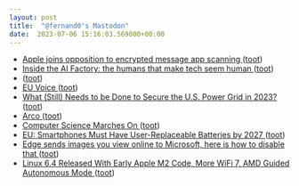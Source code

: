 ```yaml
---
layout: post
title:  "@fernand0's Mastodon"
date:  2023-07-06 15:16:03.569000+00:00
---
```

*  [Apple joins opposition to encrypted message app scanning ](https://www.bbc.com/news/technology-6602877) ([toot](https://mastodon.social/@fernand0/110667796549941223))
*  [Inside the AI Factory: the humans that make tech seem human ](https://www.theverge.com/features/23764584/ai-artificial-intelligence-data-notation-labor-scale-surge-remotasks-openai-chatbot) ([toot](https://mastodon.social/@fernand0/110667660631218541))
*  [ ](https://red.niboe.info/@euklidiadas) ([toot](https://mastodon.social/@fernand0/110667100937344869))
*  [EU Voice ](https://social.network.europa.eu) ([toot](https://mastodon.social/@fernand0/110666985220899935))
*  [What (Still) Needs to be Done to Secure the U.S. Power Grid in 2023? ](https://www.tripwire.com/state-of-security/what-still-needs-be-done-secure-us-power-gri) ([toot](https://mastodon.social/@fernand0/110666946874149744))
*  [Arco ](https://www.flickr.com/photos/fernand0/53007464291) ([toot](https://mastodon.social/@fernand0/110666687419959001))
*  [Computer Science Marches On ](https://rjlipton.wpcomstaging.com/2023/06/20/computer-science-marches-on) ([toot](https://mastodon.social/@fernand0/110666635908998733))
*  [EU: Smartphones Must Have User-Replaceable Batteries by 2027 ](https://www.pcmag.com/news/eu-smartphones-must-have-user-replaceable-batteries-by-202) ([toot](https://mastodon.social/@fernand0/110666379891770022))
*  [Edge sends images you view online to Microsoft, here is how to disable that ](https://www.neowin.net/news/edge-sends-images-you-view-online-to-microsoft-here-is-how-to-disable-that) ([toot](https://mastodon.social/@fernand0/110666274770629009))
*  [Linux 6.4 Released With Early Apple M2 Code, More WiFi 7, AMD Guided Autonomous Mode ](https://www.phoronix.com/news/Linux-6.4-Release) ([toot](https://mastodon.social/@fernand0/110665962885107866))
